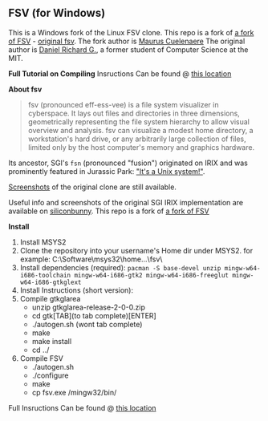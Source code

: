 ## FSV (for Windows)
This is a Windows fork of the Linux FSV clone.
This repo is a fork of [a fork of FSV](https://github.com/mcuelenaere/fsv) - [original fsv](http://fsv.sourceforge.net/).
The fork author is [Maurus Cuelenaere](https://github.com/mcuelenaere)
The original author is [Daniel Richard G.](http://fox.mit.edu/skunk/), a former student of Computer Science at the MIT.

**Full Tutorial on Compiling**
Insructions Can be found @ [this location](https://mrlithium.blogspot.com/2017/07/compiling-fsv-jurassic-park-program-on.html)


**About fsv**

> fsv (pronounced eff-ess-vee) is a file system visualizer in cyberspace. It lays out files and directories in three dimensions, geometrically representing the file system hierarchy to allow visual overview and analysis. fsv can visualize a modest home directory, a workstation's hard drive, or any arbitrarily large collection of files, limited only by the host computer's memory and graphics hardware.

Its ancestor, SGI's `fsn` (pronounced "fusion") originated on IRIX and was prominently featured in Jurassic Park: ["It's a Unix system!"](https://www.youtube.com/watch?v=3HjOjvu6oKA). 

[Screenshots](http://fsv.sourceforge.net/screenshots/) of the original clone are still available.

Useful info and screenshots of the original SGI IRIX implementation are available on [siliconbunny](http://www.siliconbunny.com/fsn-the-irix-3d-file-system-tool-from-jurassic-park/).
This repo is a fork of [a fork of FSV](https://github.com/mcuelenaere/fsv) 

**Install**

1. Install MSYS2
2. Clone the repository into your username's Home dir under MSYS2. for example: C:\Software\msys32\home\...\fsv\
3. Install dependencies (required): `pacman -S base-devel unzip mingw-w64-i686-toolchain mingw-w64-i686-gtk2 mingw-w64-i686-freeglut mingw-w64-i686-gtkglext`
4. Install Instructions (short version):
5. Compile gtkglarea
    - unzip gtkglarea-release-2-0-0.zip
    - cd gtk[TAB](to tab complete)[ENTER]
    - ./autogen.sh (wont tab complete)
    - make
    - make install
    - cd ../    
6. Compile FSV
    - ./autogen.sh
    - ./configure
	- make
	- cp fsv.exe /mingw32/bin/
    
Full Insructions Can be found @ [this location](https://mrlithium.blogspot.com/2017/07/compiling-fsv-jurassic-park-program-on.html)
